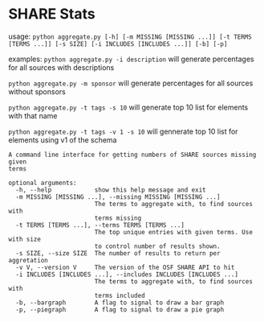 # SHARE Stats

usage: ```python aggregate.py [-h] [-m MISSING [MISSING ...]] [-t TERMS [TERMS ...]]
                    [-s SIZE] [-i INCLUDES [INCLUDES ...]] [-b] [-p]```

examples: 
```python aggregate.py -i description``` will generate percentages for all sources with descriptions

```python aggregate.py -m sponsor``` will generate percentages for all sources without sponsors

```python aggregate.py -t tags -s 10``` will generate top 10 list for elements with that name

```python aggregate.py -t tags -v 1 -s 10``` will gennerate top 10 list for elements using v1 of the schema

```
A command line interface for getting numbers of SHARE sources missing given
terms

optional arguments:
  -h, --help            show this help message and exit
  -m MISSING [MISSING ...], --missing MISSING [MISSING ...]
                        The terms to aggregate with, to find sources with
                        terms missing
  -t TERMS [TERMS ...], --terms TERMS [TERMS ...]
                        The top unique entries with given terms. Use with size
                        to control number of results shown.
  -s SIZE, --size SIZE  The number of results to return per aggretation
  -v V, --version V     The version of the OSF SHARE API to hit
  -i INCLUDES [INCLUDES ...], --includes INCLUDES [INCLUDES ...]
                        The terms to aggregate with, to find sources with
                        terms included
  -b, --bargraph        A flag to signal to draw a bar graph
  -p, --piegraph        A flag to signal to draw a pie graph
  
```
